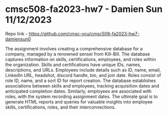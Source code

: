 # cmsc508-fa2023-hw7 - Damien Sun 11/12/2023

Repo link - https://github.com/cmsc-vcu/cmsc508-fa2023-hw7-damiensun0

The assignment involves creating a comprehensive database for a company, managed by a renowned sensei from Kill-Bill. The database captures information on skills, certifications, employees, and roles within the organization. Skills and certifications have unique IDs, names, descriptions, and URLs. Employees include details such as ID, name, email, LinkedIn URL, headshot, discord handle, bio, and join date. Roles consist of role ID, name, and a sort ID for report creation. The database establishes associations between skills and employees, tracking acquisition dates and anticipated completion dates. Similarly, employees are associated with roles, with the system recording assignment dates. The ultimate goal is to generate HTML reports and queries for valuable insights into employee skills, certifications, roles, and their interconnections.


